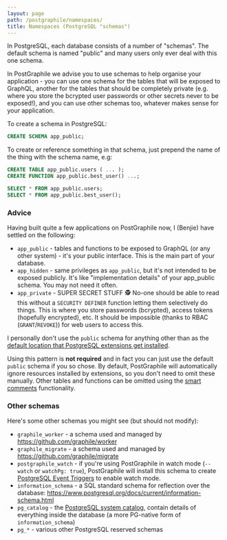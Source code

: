 ```yaml
---
layout: page
path: /postgraphile/namespaces/
title: Namespaces (PostgreSQL "schemas")
---
```


In PostgreSQL, each database consists of a number of "schemas". The default
schema is named "public" and many users only ever deal with this one schema.

In PostGraphile we advise you to use schemas to help organise your application -
you can use one schema for the tables that will be exposed to GraphQL, another
for the tables that should be completely private (e.g. where you store the
bcrypted user passwords or other secrets never to be exposed!), and you can use
other schemas too, whatever makes sense for your application.

To create a schema in PostgreSQL:

```sql
CREATE SCHEMA app_public;
```

To create or reference something in that schema, just prepend the name of the
thing with the schema name, e.g:

```sql
CREATE TABLE app_public.users ( ... );
CREATE FUNCTION app_public.best_user() ...;

SELECT * FROM app_public.users;
SELECT * FROM app_public.best_user();
```

### Advice

Having built quite a few applications on PostGraphile now, I (Benjie) have
settled on the following:

- `app_public` - tables and functions to be exposed to GraphQL (or any other
  system) - it's your public interface. This is the main part of your database.
- `app_hidden` - same privileges as `app_public`, but it's not intended to be
  exposed publicly. It's like "implementation details" of your app_public
  schema. You may not need it often.
- `app_private` - SUPER SECRET STUFF 🕵️ No-one should be able to read this
  without a `SECURITY DEFINER` function letting them selectively do things. This
  is where you store passwords (bcrypted), access tokens (hopefully encrypted),
  etc. It should be impossible (thanks to RBAC (`GRANT`/`REVOKE`)) for web users
  to access this.

I personally don't use the `public` schema for anything other than as the
[default location that PostgreSQL extensions get installed](https://www.postgresql.org/docs/current/static/sql-createextension.html).

Using this pattern is **not required** and in fact you can just use the default
`public` schema if you so chose. By default, PostGraphile will automatically
ignore resources installed by extensions, so you don't need to omit these
manually. Other tables and functions can be omitted using the
[smart comments](./smart-comments/) functionality.

### Other schemas

Here's some other schemas you might see (but should not modify):

- `graphile_worker` - a schema used and managed by
  https://github.com/graphile/worker
- `graphile_migrate` - a schema used and managed by
  https://github.com/graphile/migrate
- `postgraphile_watch` - if you're using PostGraphile in watch mode (`--watch`
  or `watchPg: true`), PostGraphile will install this schema to create
  [PostgreSQL Event Triggers](https://www.postgresql.org/docs/current/sql-createeventtrigger.html)
  to enable watch mode.
- `information_schema` - a SQL standard schema for reflection over the database:
  https://www.postgresql.org/docs/current/information-schema.html
- `pg_catalog` - the
  [PostgreSQL system catalog](https://www.postgresql.org/docs/current/catalogs.html),
  contain details of everything inside the database (a more PG-native form of
  `information_schema`)
- `pg_*` - various other PostgreSQL reserved schemas
